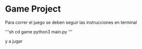 # Game Project

Para correr el juego se deben seguir las instrucciones
en terminal

'''sh
cd game
python3 main.py
'''

y a jugar
